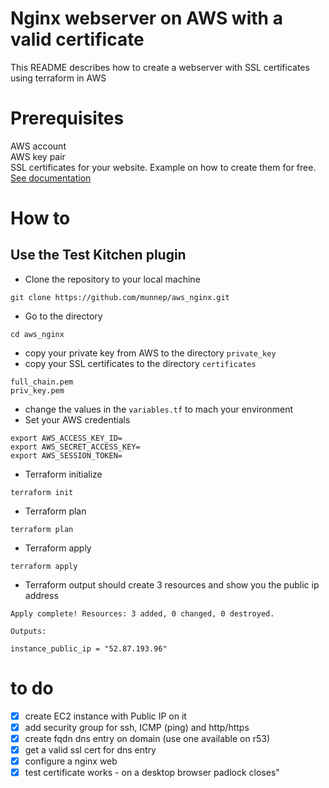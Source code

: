 # Nginx webserver on AWS with a valid certificate

This README describes how to create a webserver with SSL certificates using terraform in AWS

# Prerequisites

AWS account  
AWS key pair   
SSL certificates for your website. Example on how to create them for free. [See documentation](nginx_create_certificate/README.md)   

# How to

## Use the Test Kitchen plugin
- Clone the repository to your local machine
```
git clone https://github.com/munnep/aws_nginx.git
```
- Go to the directory
```
cd aws_nginx
```
- copy your private key from AWS to the directory ```private_key```
- copy your SSL certificates to the directory ```certificates```
```
full_chain.pem
priv_key.pem
```
- change the values in the ```variables.tf``` to mach your environment
- Set your AWS credentials
```
export AWS_ACCESS_KEY_ID=
export AWS_SECRET_ACCESS_KEY=
export AWS_SESSION_TOKEN=
```
- Terraform initialize
```
terraform init
```
- Terraform plan
```
terraform plan
```
- Terraform apply
```
terraform apply
```
- Terraform output should create 3 resources and show you the public ip address
```
Apply complete! Resources: 3 added, 0 changed, 0 destroyed.

Outputs:

instance_public_ip = "52.87.193.96"
```


# to do 

- [x] create EC2 instance with Public IP on it
- [x] add security group for ssh, ICMP (ping) and http/https
- [x] create fqdn dns entry on domain (use one available on r53)
- [x] get a valid ssl cert for dns entry
- [x] configure a nginx web
- [x] test certificate works - on a desktop browser padlock closes"